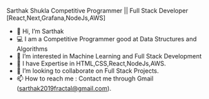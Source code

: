 Sarthak Shukla
Competitive Programmer || Full Stack Developer [React,Next,Grafana,NodeJs,AWS]

- 👋 Hi, I’m Sarthak
- 💻 I am a Competitive Programmer good at Data Structures and Algorithms
- 👀 I’m interested in Machine Learning and Full Stack Development
- 🌱 I have Expertise in HTML,CSS,React,NodeJs,AWS.
- 💞️ I’m looking to collaborate on Full Stack Projects.
- 📫 How to reach me : Contact me through Gmail (sarthak2019fractal@gmail.com).

<!---
sarthak-2019/sarthak-2019 is a ✨ special ✨ repository because its `README.md` (this file) appears on your GitHub profile.
You can click the Preview link to take a look at your changes.
--->
